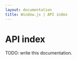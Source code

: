 ```yaml
---
layout: documentation
title: Window.js | API index
---
```


API index
=========

TODO: write this documentation.
